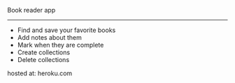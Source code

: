 Book reader app
_______________
- Find and save your favorite books
- Add notes about them
- Mark when they are complete
- Create collections
- Delete collections

hosted at:
heroku.com
